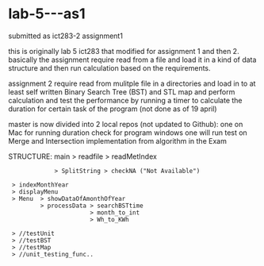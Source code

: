 # lab-5---as1
submitted as ict283-2 assignment1

this is originally lab 5 ict283 that modified for assignment 1 and then 2.
basically the assignment require read from a file and load it in a kind of data structure and then run calculation based on the 
requirements.

assignment 2 require read from mulitple file in a directories and load in to at least self written Binary Search Tree (BST) and
STL map and perform calculation and test the performance by running a timer to calculate the duration for certain task of 
the program (not done as of 19 april)

master is now divided into 2 local repos (not updated to Github): 
    one on Mac for running duration check for program
    windows one will run test on Merge and Intersection implementation from algorithm in the Exam 

STRUCTURE:
main > readfile  > readMetIndex 

                 > SplitString > checkNA ("Not Available")
                 
     > indexMonthYear
     > displayMenu
     > Menu  > showDataOfAmonthOfYear
             > processData > searchBSTtime
                           > month_to_int
                           > Wh_to_KWh

     > //testUnit
     > //testBST
     > //testMap
     > //unit_testing_func..
